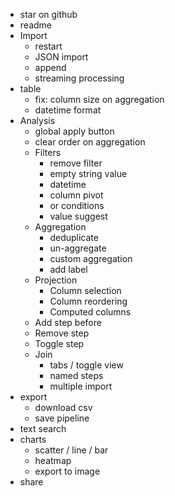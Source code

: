 - star on github
- readme
- Import
  - restart
  - JSON import
  - append
  - streaming processing
- table
  - fix: column size on aggregation
  - datetime format
- Analysis
  - global apply button
  - clear order on aggregation
  - Filters
    - remove filter
    - empty string value
    - datetime
    - column pivot
    - or conditions
    - value suggest
  - Aggregation
    - deduplicate
    - un-aggregate
    - custom aggregation
    - add label
  - Projection
    - Column selection
    - Column reordering
    - Computed columns
  - Add step before
  - Remove step
  - Toggle step
  - Join
    - tabs / toggle view
    - named steps
    - multiple import
- export
  - download csv
  - save pipeline
- text search
- charts
  - scatter / line / bar
  - heatmap
  - export to image
- share
